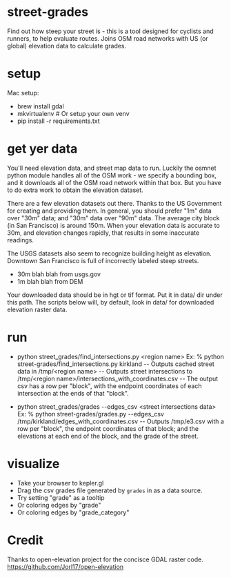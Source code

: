 # street-grades
Find out how steep your street is - this is a tool designed for cyclists and runners, to help evaluate routes. Joins OSM road networks with US (or global) elevation data to calculate grades.

# setup
Mac setup:
- brew install gdal
- mkvirtualenv # Or setup your own venv
- pip install -r requirements.txt

# get yer data
You'll need elevation data, and street map data to run. Luckily the osmnet python module handles all of the OSM work - we specify a bounding box, and it downloads all of the OSM road network within that box. But you have to do extra work to obtain the elevation dataset.

There are a few elevation datasets out there. Thanks to the US Government for creating and providing them. In general, you should prefer "1m" data over "30m" data; and "30m" data over "90m" data. The average city block (in San Francisco) is around 150m. When your elevation data is accurate to 30m, and elevation changes rapidly, that results in some inaccurate readings.

The USGS datasets also seem to recognize building height as elevation. Downtown San Francisco is full of incorrectly labeled steep streets.

- 30m blah blah from usgs.gov
- 1m blah blah from DEM

Your downloaded data should be in hgt or tif format. Put it in data/ dir under this path. The scripts below will, by default, look in data/ for downloaded elevation raster data.

# run
- python street_grades/find_intersections.py \<region name\>
Ex: % python street-grades/find_intersections.py kirkland
-- Outputs cached street data in /tmp/\<region name\>
    -- Outputs street intersections to /tmp/\<region name\>/intersections_with_coordinates.csv
    -- The output csv has a row per "block", with the endpoint coordinates of each intersection at the ends of that "block".

- python street_grades/grades --edges_csv \<street intersections data\>
Ex: % python street-grades/grades.py --edges_csv /tmp/kirkland/edges_with_coordinates.csv
    -- Outputs /tmp/e3.csv with a row per "block", the endpoint coordinates of that block; and the elevations at each end of the block, and the grade of the street.

# visualize
- Take your browser to kepler.gl
- Drag the csv grades file generated by `grades` in as a data source.
- Try setting "grade" as a tooltip
- Or coloring edges by "grade"
- Or coloring edges by "grade_category"


# Credit
Thanks to open-elevation project for the concisce GDAL raster code. https://github.com/Jorl17/open-elevation
